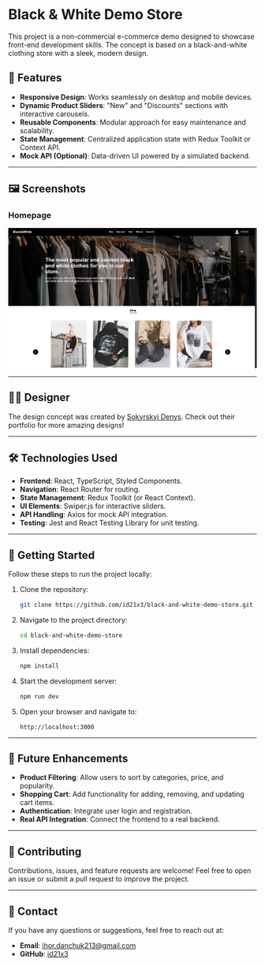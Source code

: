 # Black & White Demo Store

This project is a non-commercial e-commerce demo designed to showcase front-end development skills. The concept is based on a black-and-white clothing store with a sleek, modern design.

## 🌟 Features

- **Responsive Design**: Works seamlessly on desktop and mobile devices.
- **Dynamic Product Sliders**: "New" and "Discounts" sections with interactive carousels.
- **Reusable Components**: Modular approach for easy maintenance and scalability.
- **State Management**: Centralized application state with Redux Toolkit or Context API.
- **Mock API (Optional)**: Data-driven UI powered by a simulated backend.

---

## 🖼️ Screenshots

### Homepage

![Homepage1](./screenshots/Homepage1.png)

---

## 👨‍💻 Designer

The design concept was created by [Sokyrskyi Denys](https://sokirskiydenis99.artstation.com). Check out their portfolio for more amazing designs!

---

## 🛠️ Technologies Used

- **Frontend**: React, TypeScript, Styled Components.
- **Navigation**: React Router for routing.
- **State Management**: Redux Toolkit (or React Context).
- **UI Elements**: Swiper.js for interactive sliders.
- **API Handling**: Axios for mock API integration.
- **Testing**: Jest and React Testing Library for unit testing.

---

## 🚀 Getting Started

Follow these steps to run the project locally:

1. Clone the repository:
   ```bash
   git clone https://github.com/id21x3/black-and-white-demo-store.git
   ```

2. Navigate to the project directory:
   ```bash
   cd black-and-white-demo-store
   ```

3. Install dependencies:
   ```bash
   npm install
   ```

4. Start the development server:
   ```bash
   npm run dev
   ```

5. Open your browser and navigate to:
   ```
   http://localhost:3000
   ```
   
---

## 🎯 Future Enhancements

- **Product Filtering**: Allow users to sort by categories, price, and popularity.
- **Shopping Cart**: Add functionality for adding, removing, and updating cart items.
- **Authentication**: Integrate user login and registration.
- **Real API Integration**: Connect the frontend to a real backend.

---

## 🤝 Contributing

Contributions, issues, and feature requests are welcome! Feel free to open an issue or submit a pull request to improve the project.

---

## 📧 Contact

If you have any questions or suggestions, feel free to reach out at:
- **Email**: ihor.danchuk213@gmail.com
- **GitHub**: [id21x3](https://github.com/id21x3)
